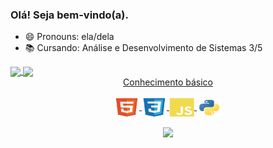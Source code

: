 ### Olá! Seja bem-vindo(a).


- 😄 Pronouns: ela/dela
- 📚 Cursando: Análise e Desenvolvimento de Sistemas 3/5

<div>
  <a href="https://github.com/barbarasoaress">
  <img height="180em"   align="center" src="https://github-readme-stats.vercel.app/api?username=barbarasoaress&show_icons=true&theme=react&include_all_commits=true&count_private=true"/>
  <img height="180em"  align="center" src="https://github-readme-stats.vercel.app/api/top-langs/?username=barbarasoaressS&layout=compact&langs_count=7&theme=react" />

 <br>

  <div align="center">Conhecimento básico</div>
</div>
<div align="center">
<div style="display: inline_block"><br>
  <img align="center" alt="HTML" height="30" width="40" src="https://raw.githubusercontent.com/devicons/devicon/master/icons/html5/html5-original.svg">
  <img align="center" alt="CSS" height="30" width="40" src="https://raw.githubusercontent.com/devicons/devicon/master/icons/css3/css3-original.svg">
  <img align="center" alt="RJs" height="30" width="40" src="https://raw.githubusercontent.com/devicons/devicon/master/icons/javascript/javascript-plain.svg">
  <img align="center" alt="Python" height="30" width="40" src="https://raw.githubusercontent.com/devicons/devicon/master/icons/python/python-original.svg">
</div>

</div>
<br>
<div align="center">
  <a href="https://www.linkedin.com/in/barbarasoaresds/" target="_blank"><img src="https://img.shields.io/badge/-LinkedIn-%230077B5?style=for-the-badge&logo=linkedin&logoColor=white" target="_blank"></a> 


